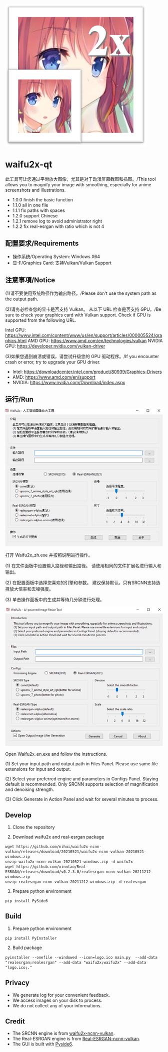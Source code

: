 ![logo](./logo.png)

# waifu2x-qt

此工具可让您通过平滑放大图像，尤其是对于动漫屏幕截图和插图。/This tool allows you to magnify your image with smoothing, especially for anime screenshots and illustrations.

* 1.0.0 finish the basic function
* 1.1.0 all in one file
* 1.1.1 fix paths with spaces
* 1.2.0 support Chinese
* 1.2.1 remove log to avoid administrator right
* 1.2.2 fix real-esrgan with ratio which is not 4

## 配置要求/Requirements

* 操作系统/Operating System: Windows X64
* 显卡/Graphics Card: 支持Vulkan/Vulkan Support

## 注意事項/Notice

(1)请不要使用系统路径作为输出路径。/Please don't use the system path as the output path.

(2)请务必检查您的显卡是否支持 Vulkan。 从以下 URL 检查是否支持 GPU。/Be sure to check your graphics card with Vulkan support. Check if GPU is supported from the following URL.

Intel GPU: https://www.intel.com/content/www/us/en/support/articles/000005524/graphics.html
AMD GPU: https://www.amd.com/en/technologies/vulkan
NVIDIA GPU: https://developer.nvidia.com/vulkan-driver

(3)如果您遇到崩溃或错误，请尝试升级您的 GPU 驱动程序。/If you encounter crash or error, try to upgrade your GPU driver.

* Intel: https://downloadcenter.intel.com/product/80939/Graphics-Drivers
* AMD: https://www.amd.com/en/support
* NVIDIA: https://www.nvidia.com/Download/index.aspx


## 运行/Run

![Screenshot_ZH](./Screenshot_ZH.png)

打开 Waifu2x_zh.exe 并按照说明进行操作。

(1) 在文件面板中设置输入路径和输出路径。 请使用相同的文件扩展名进行输入和输出。

(2) 在配置面板中选择您喜欢的引擎和参数。 建议保持默认。只有SRCNN支持选择放大倍率和去噪强度。

(3) 单击操作面板中的生成并等待几分钟进行处理。

![Screenshot_EN](./Screenshot_EN.png)

Open Waifu2x_en.exe and follow the instructions.

(1) Set your input path and output path in Files Panel. Please use same file extensions for input and output.

(2) Select your preferred engine and parameters in Configs Panel. Staying default is recommended. Only SRCNN supports selection of magnification and denoising strength.

(3) Click Generate in Action Panel and wait for several minutes to process. 

## Develop

1. Clone the repository

2. Download waifu2x and real-esrgan package
```
wget https://github.com/nihui/waifu2x-ncnn-vulkan/releases/download/20210521/waifu2x-ncnn-vulkan-20210521-windows.zip
unzip waifu2x-ncnn-vulkan-20210521-windows.zip -d waifu2x
wget https://github.com/xinntao/Real-ESRGAN/releases/download/v0.2.3.0/realesrgan-ncnn-vulkan-20211212-windows.zip
unzip realesrgan-ncnn-vulkan-20211212-windows.zip -d realesrgan
```

3. Prepare python environment
```
pip install PySide6
```

## Build

1. Prepare python environment
```
pip install PyInstaller
```

2. Build package
```
pyinstaller --onefile --windowed --icon=logo.ico main.py  --add-data "realesrgan;realesrgan" --add-data "waifu2x;waifu2x" --add-data "logo.ico;." 
```

## Privacy

* We generate log for your convenient feedback. 
* We access images on your disk to process. 
* We do not collect any of your informations.

## Credit

* The SRCNN engine is from [waifu2x-ncnn-vulkan](https://github.com/nihui/waifu2x-ncnn-vulkan).
* The Real-ESRGAN engine is from [Real-ESRGAN-ncnn-vulkan](https://github.com/xinntao/Real-ESRGAN-ncnn-vulkan).
* The GUI is built with [Pyside6](https://doc.qt.io/qtforpython/).
